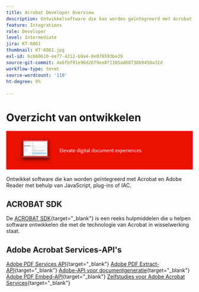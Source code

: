 ```yaml
---
title: Acrobat Developer Overview
description: Ontwikkelsoftware die kan worden geïntegreerd met Acrobat en Adobe Reader met behulp van JavaScript, plug-ins of IAC
feature: Integrations
role: Developer
level: Intermediate
jira: KT-6861
thumbnail: KT-6861.jpg
exl-id: 6cb60610-ee77-4212-b9a4-8e078593be29
source-git-commit: 4e6fbf91e96d26f9ee8f1105ad68738b9450a32d
workflow-type: tm+mt
source-wordcount: '110'
ht-degree: 0%

---
```


# Overzicht van ontwikkelen

![Acrobat-ontwikkelafbeelding](../assets/Hero-Develop.png)

Ontwikkel software die kan worden geïntegreerd met Acrobat en Adobe Reader met behulp van JavaScript, plug-ins of IAC.

## ACROBAT SDK

De [ACROBAT SDK](https://opensource.adobe.com/dc-acrobat-sdk-docs/acrobatsdk/){target="_blank"} is een reeks hulpmiddelen die u helpen software ontwikkelen die met de technologie van Acrobat in wisselwerking staat.

## Adobe Acrobat Services-API&#39;s

[Adobe PDF Services API](https://developer.adobe.com/document-services/apis/pdf-services/){target="_blank"}
[Adobe PDF Extract-API](https://developer.adobe.com/document-services/apis/pdf-extract/){target="_blank"}
[Adobe-API voor documentgeneratie](https://developer.adobe.com/document-services/apis/doc-generation/){target="_blank"}
[Adobe PDF Embed-API](https://developer.adobe.com/document-services/apis/pdf-embed/){target="_blank"}
[Zelfstudies voor Adobe Acrobat Services](https://experienceleague.adobe.com/docs/acrobat-services-learn/tutorials/overview.html){target="_blank"}
